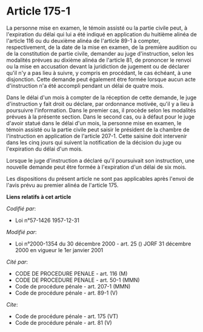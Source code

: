 # Article 175-1

La personne mise en examen, le témoin assisté ou la partie civile peut, à l'expiration du délai qui lui a été indiqué en
application du huitième alinéa de l'article 116 ou du deuxième alinéa de l'article 89-1 à compter, respectivement, de la date
de la mise en examen, de la première audition ou de la constitution de partie civile, demander au juge d'instruction, selon
les modalités prévues au dixième alinéa de l'article 81, de prononcer le renvoi ou la mise en accusation devant la
juridiction de jugement ou de déclarer qu'il n'y a pas lieu à suivre, y compris en procédant, le cas échéant, à une
disjonction. Cette demande peut également être formée lorsque aucun acte d'instruction n'a été accompli pendant un délai de
quatre mois. 

Dans le délai d'un mois à compter de la réception de cette demande, le juge d'instruction y fait droit ou déclare, par
ordonnance motivée, qu'il y a lieu à poursuivre l'information. Dans le premier cas, il procède selon les modalités prévues à
la présente section. Dans le second cas, ou à défaut pour le juge d'avoir statué dans le délai d'un mois, la personne mise en
examen, le témoin assisté ou la partie civile peut saisir le président de la chambre de l'instruction en application de
l'article 207-1. Cette saisine doit intervenir dans les cinq jours qui suivent la notification de la décision du juge ou
l'expiration du délai d'un mois. 

Lorsque le juge d'instruction a déclaré qu'il poursuivait son instruction, une nouvelle demande peut être formée à
l'expiration d'un délai de six mois. 

Les dispositions du présent article ne sont pas applicables après l'envoi de l'avis prévu au premier alinéa de l'article 175.

**Liens relatifs à cet article**

_Codifié par_:

  - Loi n°57-1426 1957-12-31

_Modifié par_:

  - Loi n°2000-1354 du 30 décembre 2000 - art. 25 () JORF 31 décembre 2000 en vigueur le 1er janvier 2001

_Cité par_:

  - CODE DE PROCEDURE PENALE - art. 116 (M)
  - CODE DE PROCEDURE PENALE - art. 50-1 (MMN)
  - Code de procédure pénale - art. 207-1 (MMN)
  - Code de procédure pénale - art. 89-1 (V)

_Cite_:

  - Code de procédure pénale - art. 175 (VT)
  - Code de procédure pénale - art. 81 (V)
